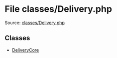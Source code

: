 File classes/Delivery.php
=========

Source: [classes/Delivery.php](https://github.com/PrestaShop/PrestaShop/blob/1.5.5.0/classes/Delivery.php)


Classes
-------

* [DeliveryCore](class.DeliveryCore.md)

